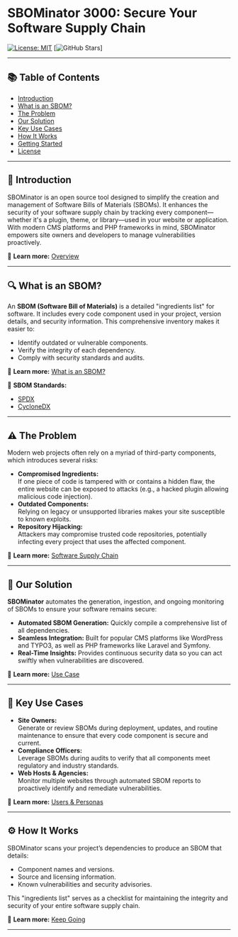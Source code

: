 # SBOMinator 3000: Secure Your Software Supply Chain

[![License: MIT](https://img.shields.io/badge/License-MIT-yellow.svg)](https://opensource.org/licenses/MIT)
[![GitHub Stars](#)]

---

## 📚 Table of Contents
- [Introduction](#introduction)
- [What is an SBOM?](#what-is-an-sbom)
- [The Problem](#the-problem)
- [Our Solution](#our-solution)
- [Key Use Cases](#key-use-cases)
- [How It Works](#how-it-works)
- [Getting Started](#getting-started)
- [License](#license)

---

## 🤔 Introduction
SBOMinator is an open source tool designed to simplify the creation and management of Software Bills of Materials (SBOMs). It enhances the security of your software supply chain by tracking every component—whether it's a plugin, theme, or library—used in your website or application. With modern CMS platforms and PHP frameworks in mind, SBOMinator empowers site owners and developers to manage vulnerabilities proactively.

📄 **Learn more:** [Overview](overview/overview.md)

---

## 🔍 What is an SBOM?
An **SBOM (Software Bill of Materials)** is a detailed "ingredients list" for software. It includes every code component used in your project, version details, and security information. This comprehensive inventory makes it easier to:
- Identify outdated or vulnerable components.
- Verify the integrity of each dependency.
- Comply with security standards and audits.

📄 **Learn more:** [What is an SBOM?](overview/What-is-an-SBOM.md)  

📖 **SBOM Standards:**  
- [SPDX](https://spdx.dev)  
- [CycloneDX](https://cyclonedx.org)  

---

## ⚠️ The Problem
Modern web projects often rely on a myriad of third-party components, which introduces several risks:
- **Compromised Ingredients:**  
  If one piece of code is tampered with or contains a hidden flaw, the entire website can be exposed to attacks (e.g., a hacked plugin allowing malicious code injection).  
- **Outdated Components:**  
  Relying on legacy or unsupported libraries makes your site susceptible to known exploits.
- **Repository Hijacking:**  
  Attackers may compromise trusted code repositories, potentially infecting every project that uses the affected component.

📄 **Learn more:** [Software Supply Chain](overview/Software-Supply-Chain.md)

---

## 🚀 Our Solution
**SBOMinator** automates the generation, ingestion, and ongoing monitoring of SBOMs to ensure your software remains secure:
- **Automated SBOM Generation:** Quickly compile a comprehensive list of all dependencies.
- **Seamless Integration:** Built for popular CMS platforms like WordPress and TYPO3, as well as PHP frameworks like Laravel and Symfony.
- **Real-Time Insights:** Provides continuous security data so you can act swiftly when vulnerabilities are discovered.

📄 **Learn more:** [Use Case](overview/use-case.md)

---

## 👥 Key Use Cases
- **Site Owners:**  
  Generate or review SBOMs during deployment, updates, and routine maintenance to ensure that every code component is secure and current.
- **Compliance Officers:**  
  Leverage SBOMs during audits to verify that all components meet regulatory and industry standards.
- **Web Hosts & Agencies:**  
  Monitor multiple websites through automated SBOM reports to proactively identify and remediate vulnerabilities.

📄 **Learn more:** [Users & Personas](overview/users-personas.md)

---

## ⚙️ How It Works
SBOMinator scans your project’s dependencies to produce an SBOM that details:
- Component names and versions.
- Source and licensing information.
- Known vulnerabilities and security advisories.

This "ingredients list" serves as a checklist for maintaining the integrity and security of your entire software supply chain.

📄 **Learn more:** [Keep Going](overview/keep-going.md)

---
